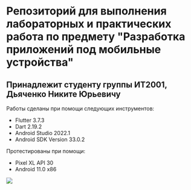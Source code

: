 # Репозиторий для выполнения лабораторных и практических работа по предмету "Разработка приложений под мобильные устройства"

## Принадлежит студенту группы ИТ2001, Дьяченко Никите Юрьевичу

Работы сделаны при помощи следующих инструментов:

* Flutter 3.7.3
* Dart 2.19.2
* Android Studio 2022.1
* Android SDK Version 33.0.2

Протестированы при помощи:

* Pixel XL API 30
* Android 11.0 x86

![](https://kartinkof.club/uploads/posts/2022-03/thumbs/1648237694_2-kartinkof-club-p-ya-russkii-mem-kot-2.jpg)
